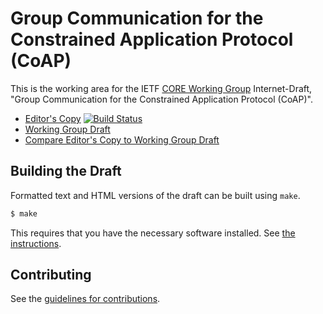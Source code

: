 # Group Communication for the Constrained Application Protocol (CoAP)

This is the working area for the IETF [CORE Working Group](https://datatracker.ietf.org/wg/core/documents/) Internet-Draft, "Group Communication for the Constrained Application Protocol (CoAP)".

* [Editor's Copy](https://core-wg.github.io/groupcomm-bis/#go.draft-ietf-core-groupcomm-bis.html) [![Build Status](https://travis-ci.org/core-wg/groupcomm-bis.svg?branch=master)](https://travis-ci.org/core-wg/groupcomm-bis)
* [Working Group Draft](https://tools.ietf.org/html/draft-ietf-core-groupcomm-bis)
* [Compare Editor's Copy to Working Group Draft](https://core-wg.github.io/groupcomm-bis/#go.draft-ietf-core-groupcomm-bis.diff)

## Building the Draft

Formatted text and HTML versions of the draft can be built using `make`.

```sh
$ make
```

This requires that you have the necessary software installed.  See
[the instructions](https://github.com/martinthomson/i-d-template/blob/master/doc/SETUP.md).


## Contributing

See the
[guidelines for contributions](https://github.com/core-wg/groupcomm-bis/blob/master/CONTRIBUTING.md).
